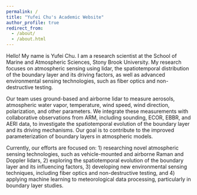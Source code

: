 ```yaml
---
permalink: /
title: "Yufei Chu's Academic Website"
author_profile: true
redirect_from: 
  - /about/
  - /about.html
---
```


Hello! My name is Yufei Chu. I am a research scientist at the School of Marine and Atmospheric Sciences, Stony Brook University. My research focuses on atmospheric sensing using lidar, the spatiotemporal distribution of the boundary layer and its driving factors, as well as advanced environmental sensing technologies, such as fiber optics and non-destructive testing.

Our team uses ground-based and airborne lidar to measure aerosols, atmospheric water vapor, temperature, wind speed, wind direction, polarization, and other parameters. We integrate these measurements with collaborative observations from ARM, including sounding, ECOR, EBBR, and AERI data, to investigate the spatiotemporal evolution of the boundary layer and its driving mechanisms. Our goal is to contribute to the improved parameterization of boundary layers in atmospheric models.

Currently, our efforts are focused on: 1) researching novel atmospheric sensing technologies, such as vehicle-mounted and airborne Raman and Doppler lidars, 2) exploring the spatiotemporal evolution of the boundary layer and its influencing factors, 3) developing new environmental sensing techniques, including fiber optics and non-destructive testing, and 4) applying machine learning to meteorological data processing, particularly in boundary layer studies.


